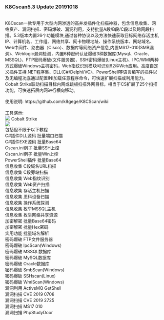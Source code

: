 <h3>K8Cscan5.3 Update 20191018</h3>
<br>
K8Cscan一款专用于大型内网渗透的高并发插件化扫描神器，包含信息收集、网络资产、漏洞扫描、密码爆破、漏洞利用，支持批量A段/B段/C段以及跨网段扫描。5.3版本内置26个功能模块,通过各种协议以及方法快速获取目标网络存活主机IP、计算机名、工作组、网络共享、网卡物理地址、操作系统版本、网站域名、Web中间件、路由器（Cisco）、数据库等网络资产信息,内置MS17-010(SMB漏洞)、Weblogic漏洞检测，内置6种密码认证爆破3种数据库(Mysql、Oracle、MSSQL)、FTP密码爆破(文件服务器)、SSH密码爆破(Linux主机)、IPC/WMI两种方式爆破Windows主机密码，Web指纹识别模块可识别62种Web应用。高度自定义插件支持.NET程序集、DLL(C#/Delphi/VC)、PowerShell等语言编写的插件以及无编程功底通过配置INI加载任意程序命令，可快速扩展扫描或利用能力。Cobalt Strike联动扫描目标内网或跳板扫描外网目标，相当于CS扩展了25个扫描功能，可快速拓展内网进行横向移动。<br>

<br>
使用说明: https://github.com/k8gege/K8CScan/wiki<br>

<br>
工具演示:<br>
<img src=https://github.com/k8gege/K8CScan/blob/master/Images/K8Cscan.gif></img>
Cobalt Strike<br>
<img src=https://github.com/k8gege/K8CScan/blob/master/Images/CobaltStrike.gif></img>

<br>
包括但不限于以下教程<br>
C#插件DLL源码 批量端口扫描<br>
C#插件EXE源码 批量Base64<br>
Cscan.ini例子 批量SSH上控<br>
Cscan.ini例子 批量Win上控<br>
PowerShell插件 批量Base64<br>
信息收集 C段域名URL扫描<br>
信息收集 C段旁站扫描<br>
信息收集 Web指纹识别<br>
信息收集 Web资产扫描<br>
信息收集 存活主机扫描<br>
信息收集 思科设备扫描<br>
信息收集 操作系统探测<br>
信息收集 枚举MSSQL主机<br>
信息收集 枚举网络共享资源<br>
加密解密 批量Base64密码<br>
加密解密 批量Hex密码<br>
实用功能 批量域名解析<br>
密码爆破 FTP文件服务器<br>
密码爆破 IpcScan(Windows)<br>
密码爆破 MSSQL数据库<br>
密码爆破 MySQL数据库<br>
密码爆破 Oracle数据库<br>
密码爆破 SmbScan(Windows)<br>
密码爆破 SSHscan(Linux)<br>
密码爆破 WmiScan(Windows)<br>
漏洞利用 ActiveMQ GetShell<br>
漏洞扫描 CVE 2019 0708<br>
漏洞扫描 CVE 2019 2725<br>
漏洞扫描 MS17 010<br>
漏洞扫描 PhpStudyDoor<br>
